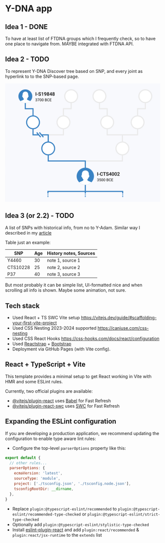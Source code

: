 Y-DNA app
===

## Idea 1 - DONE

To have at least list of FTDNA groups which I frequently check, so to have one place to navigate from. MAYBE integrated with FTDNA API.

## Idea 2 - TODO

To represent Y-DNA Discover tree based on SNP, and every joint as hyperlink to to the SNP-based page.

![img](./ftdna-ydna-idea-jan-2024.png)


## Idea 3 (or 2.2) - TODO

A list of SNPs with historical info, from no to Y-Adam. Similar way I described in my [article](https://lundiak.wordpress.com/2023/08/07/from-ydna-adam-to-andrii-haplogroup-i2a-globetrekker/)

Table just an example:

| SNP     | Age | History notes, Sources      |
|----------|-----|-----------------|
| Y4460 | 30  | note 1, source 1 |
| CTS10228 | 25  | note 2, source 2 |
| P37 | 40  | note 3, source 3 |

But most probably it can be simple list, UI-formatted nice and when scrolling all info is shown. Maybe some animation, not sure.


## Tech stack

- Used React + TS SWC Vite setup https://vitejs.dev/guide/#scaffolding-your-first-vite-project
- Used CSS Nesting 2023-2024 supported https://caniuse.com/css-nesting
- Used CSS React Hooks https://css-hooks.com/docs/react/configuration
- Used [Reactstrap](https://reactstrap.github.io/?path=/docs/components-layout--layout)  + [Bootstrap](https://getbootstrap.com/docs/5.3/layout/grid/)
- Deployment via GitHub Pages (with Vite config).

## React + TypeScript + Vite

This template provides a minimal setup to get React working in Vite with HMR and some ESLint rules.

Currently, two official plugins are available:

- [@vitejs/plugin-react](https://github.com/vitejs/vite-plugin-react/blob/main/packages/plugin-react/README.md) uses [Babel](https://babeljs.io/) for Fast Refresh
- [@vitejs/plugin-react-swc](https://github.com/vitejs/vite-plugin-react-swc) uses [SWC](https://swc.rs/) for Fast Refresh

## Expanding the ESLint configuration

If you are developing a production application, we recommend updating the configuration to enable type aware lint rules:

- Configure the top-level `parserOptions` property like this:

```js
export default {
  // other rules...
  parserOptions: {
    ecmaVersion: 'latest',
    sourceType: 'module',
    project: ['./tsconfig.json', './tsconfig.node.json'],
    tsconfigRootDir: __dirname,
  },
}
```

- Replace `plugin:@typescript-eslint/recommended` to `plugin:@typescript-eslint/recommended-type-checked` or `plugin:@typescript-eslint/strict-type-checked`
- Optionally add `plugin:@typescript-eslint/stylistic-type-checked`
- Install [eslint-plugin-react](https://github.com/jsx-eslint/eslint-plugin-react) and add `plugin:react/recommended` & `plugin:react/jsx-runtime` to the `extends` list
